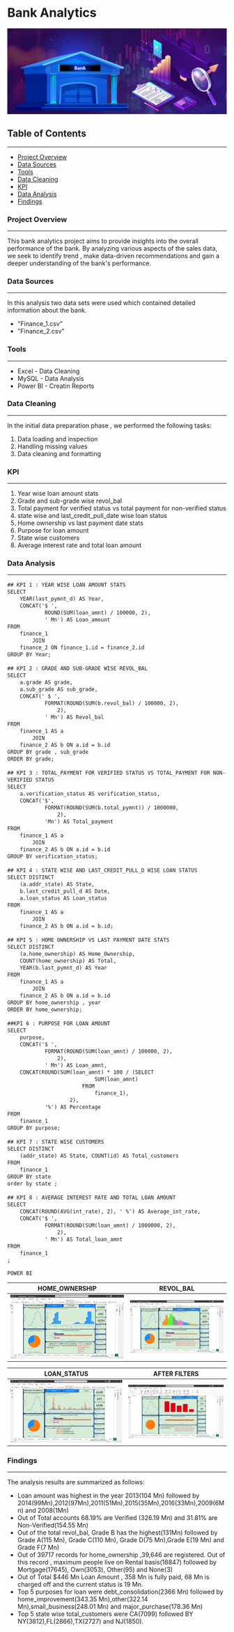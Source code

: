 # Bank Analytics 

![](bankimage.jpg)


## Table of Contents
---
- [ Project Overview]( #project-overview)
- [Data Sources](#data-sources)
- [ Tools](#tools)
- [Data Cleaning](#data-cleaning)
- [KPI](#kpi)
- [Data Analysis](#data-analysis)
- [Findings](#findings)


### Project Overview
---

This bank analytics project aims to provide insights into the overall performance of the bank. By analyzing various aspects of the sales data, we seek to identify trend , make data-driven recommendations and gain a deeper understanding of the bank's performance.


### Data Sources
---

In this analysis two data sets were used which contained detailed information about the bank.
- "Finance_1.csv"
- "Finance_2.csv"
### Tools
---
- Excel - Data Cleaning
- MySQL - Data Analysis
- Power BI - Creatin Reports


### Data Cleaning
---

In the initial data preparation phase , we performed the following tasks:
1. Data loading and inspection
2. Handling missing values
3. Data cleaning and formatting

### KPI
---
1. Year wise loan amount stats
2. Grade and sub-grade wise revol_bal
3. Total payment for verified status vs total payment for non-verified status
4. state wise and last_credit_pull_date wise loan status
5. Home ownership vs last payment date stats
6. Purpose for loan amount
7. State wise customers
8. Average interest rate and total loan amount

### Data Analysis
---

```
## KPI 1 : YEAR WISE LOAN AMOUNT STATS
SELECT 
    YEAR(last_pymnt_d) AS Year,
    CONCAT('$ ',
            ROUND(SUM(loan_amnt) / 100000, 2),
            ' Mn') AS Loan_amount
FROM
    finance_1
        JOIN
    finance_2 ON finance_1.id = finance_2.id
GROUP BY Year;

## KPI 2 : GRADE AND SUB-GRADE WISE REVOL_BAL
SELECT 
    a.grade AS grade,
    a.sub_grade AS sub_grade,
    CONCAT(' $ ',
            FORMAT(ROUND(SUM(b.revol_bal) / 100000, 2),
                2),
            ' Mn') AS Revol_bal
FROM
    finance_1 AS a
        JOIN
    finance_2 AS b ON a.id = b.id
GROUP BY grade , sub_grade
ORDER BY grade;

## KPI 3 : TOTAL_PAYMENT FOR VERIFIED STATUS VS TOTAL_PAYMENT FOR NON-VERIFIED STATUS
SELECT 
    a.verification_status AS verification_status,
    CONCAT('$',
            FORMAT(ROUND(SUM(b.total_pymnt)) / 1000000,
                2),
            'Mn') AS Total_payment
FROM
    finance_1 AS a
        JOIN
    finance_2 AS b ON a.id = b.id
GROUP BY verification_status;

## KPI 4 : STATE WISE AND LAST_CREDIT_PULL_D WISE LOAN STATUS
SELECT DISTINCT
    (a.addr_state) AS State,
    b.last_credit_pull_d AS Date,
    a.loan_status AS Loan_status
FROM
    finance_1 AS a
        JOIN
    finance_2 AS b ON a.id = b.id;

## KPI 5 : HOME OWNERSHIP VS LAST PAYMENT DATE STATS
SELECT DISTINCT
    (a.home_ownership) AS Home_Ownership,
    COUNT(home_ownership) AS Total,
    YEAR(b.last_pymnt_d) AS Year
FROM
    finance_1 AS a
        JOIN
    finance_2 AS b ON a.id = b.id
GROUP BY home_ownership , year
ORDER BY home_ownership;

##KPI 6 : PURPOSE FOR LOAN AMOUNT
SELECT 
    purpose,
    CONCAT('$ ',
            FORMAT(ROUND(SUM(loan_amnt) / 100000, 2),
                2),
            ' Mn') AS Loan_amnt,
    CONCAT(ROUND(SUM(loan_amnt) * 100 / (SELECT 
                            SUM(loan_amnt)
                        FROM
                            finance_1),
                    2),
            '%') AS Percentage
FROM
    finance_1
GROUP BY purpose;

## KPI 7 : STATE WISE CUSTOMERS
SELECT DISTINCT
    (addr_state) AS State, COUNT(id) AS Total_customers
FROM
    finance_1
GROUP BY state
order by state ;

## KPI 8 : AVERAGE INTEREST RATE AND TOTAL LOAN AMOUNT
SELECT 
    CONCAT(ROUND(AVG(int_rate), 2), ' %') AS Average_int_rate,
    CONCAT('$ ',
            FORMAT(ROUND(SUM(loan_amnt) / 1000000, 2),
                2),
            ' Mn') AS Total_loan_amnt
FROM
    finance_1
;
```

```
POWER BI

```
HOME_OWNERSHIP          |  REVOL_BAL
:----------------------:|:-----------------:
![](home_ownership.jpg) | ![](revol_bal.jpg)


LOAN_STATUS             | AFTER FILTERS
:----------------------:|:-----------------:
![](loan_status.jpg) | ![](After%20applying%20slicers.jpg)






### Findings
---
The analysis results are summarized as follows:
- Loan amount was highest in the year 2013(104 Mn) followed by 2014(99Mn),2012(97Mn),2011(51Mn),2015(35Mn),2016(33Mn),2009(6Mn) and 2008(1Mn)
- Out of Total accounts 68.19% are Verified (326.19 Mn) and 31.81% are Non-Verified(154.55 Mn)
- Out of the total revol_bal, Grade B has the highest(131Mn) followed by Grade A(115 Mn), Grade C(110 Mn), Grade D(75 Mn),Grade E(19 Mn) and Grade F(7 Mn)
- Out of 39717 records for home_ownership ,39,646 are registered. Out of this record , maximum people live on Rental basis(18847) followed by Mortgage(17645), Own(3053),    Other(95) and None(3)
- Out of Total $446 Mn Loan Amount , 358 Mn is fully paid, 68 Mn is charged off and the current status is 19 Mn.
- Top 5 purposes for loan were debt_consolidation(2366 Mn) followed by home_improvement(343.35 Mn),other(322.14 Mn),small_business(248.01 Mn) and major_purchase(178.36 Mn)
- Top 5 state wise total_customers were CA(7099) followed BY NY(3812),FL(2866),TX(2727) and NJ(1850).
  



  



